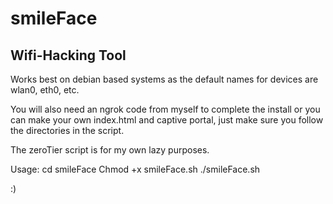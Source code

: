 # smileFace
## Wifi-Hacking Tool
Works best on debian based systems as the default names for devices are wlan0, eth0, etc.

You will also need an ngrok code from myself to complete the install or you can make your own index.html and captive portal, just make sure you follow the directories in the script.

The zeroTier script is for my own lazy purposes.

Usage:
    cd smileFace
    Chmod +x smileFace.sh
    ./smileFace.sh

:)
